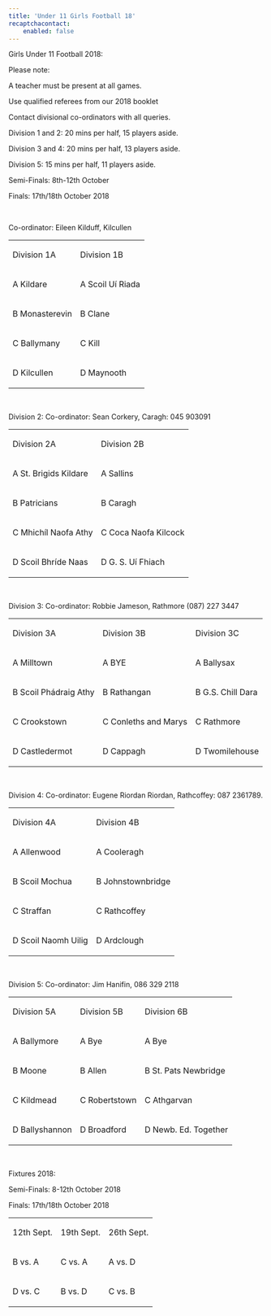 ```yaml
---
title: 'Under 11 Girls Football 18'
recaptchacontact:
    enabled: false
---
```


<p>Girls Under 11 Football 2018: </p>
<p>Please note:</p>
<p>A teacher must be present at all games.</p>
<p>Use qualified referees from our 2018 booklet</p>
<p>Contact divisional co-ordinators with all queries.</p>
<p>Division 1 and 2: 20 mins per half, 15 players aside.</p>
<p>Division 3 and 4: 20 mins per half, 13 players aside.</p>
<p>Division 5: 15 mins per half, 11 players aside.</p>
<p>Semi-Finals: 8th-12th October</p>
<p>Finals: 17th/18th October 2018</p>
<br>
<p>Co-ordinator: Eileen Kilduff, Kilcullen</p>
<table>
<tbody>
<tr>
<td>
<p>Division 1A</p>
</td>
<td>
<p>Division 1B</p>
</td>
</tr>
<tr>
<td>
<p>A Kildare</p>
</td>
<td>
<p>A Scoil U&iacute; Riada</p>
</td>
</tr>
<tr>
<td>
<p>B Monasterevin</p>
</td>
<td>
<p>B Clane</p>
</td>
</tr>
<tr>
<td>
<p>C Ballymany</p>
</td>
<td>
<p>C Kill</p>
</td>
</tr>
<tr>
<td>
<p>D Kilcullen</p>
</td>
<td>
<p>D Maynooth</p>
</td>
</tr>
</tbody>
</table>
<br>
<p>Division 2: Co-ordinator: Sean Corkery, Caragh: 045 903091</p>
<table>
<tbody>
<tr>
<td>
<p>Division 2A</p>
</td>
<td>
<p>Division 2B</p>
</td>
</tr>
<tr>
<td>
<p>A St. Brigids Kildare</p>
</td>
<td>
<p>A Sallins</p>
</td>
</tr>
<tr>
<td>
<p>B Patricians</p>
</td>
<td>
<p>B Caragh</p>
</td>
</tr>
<tr>
<td>
<p>C Mhich&iacute;l Naofa Athy</p>
</td>
<td>
<p>C Coca Naofa Kilcock</p>
</td>
</tr>
<tr>
<td>
<p>D Scoil Bhr&iacute;de Naas</p>
</td>
<td>
<p>D G. S. U&iacute; Fhiach</p>
</td>
</tr>
</tbody>
</table>
<br>

<p>Division 3: Co-ordinator: Robbie Jameson, Rathmore ‭(087) 227 3447‬</p>
<table>
<tbody>
<tr>
<td>
<p>Division 3A</p>
</td>
<td>
<p>Division 3B</p>
</td>
<td>
<p>Division 3C</p>
</td>
</tr>
<tr>
<td>
<p>A Milltown</p>
</td>
<td>
<p>A BYE</p>
</td>
<td>
<p>A Ballysax</p>
</td>
</tr>
<tr>
<td>
<p>B Scoil Ph&aacute;draig Athy</p>
</td>
<td>
<p>B Rathangan</p>
</td>
<td>
<p>B G.S. Chill Dara</p>
</td>
</tr>
<tr>
<td>
<p>C Crookstown</p>
</td>
<td>
<p>C Conleths and Marys</p>
</td>
<td>
<p>C Rathmore</p>
</td>
</tr>
<tr>
<td>
<p>D Castledermot</p>
</td>
<td>
<p>D Cappagh</p>
</td>
<td>
<p>D Twomilehouse</p>
</td>
</tr>
</tbody>
</table>
<br>

<p>Division 4: Co-ordinator: Eugene Riordan Riordan, Rathcoffey: 087 2361789.</p>
<table>
<tbody>
<tr>
<td>
<p>Division 4A</p>
</td>
<td>
<p>Division 4B</p>
</td>
</tr>
<tr>
<td>
<p>A Allenwood</p>
</td>
<td>
<p>A Cooleragh</p>
</td>
</tr>
<tr>
<td>
<p>B Scoil Mochua</p>
</td>
<td>
<p>B Johnstownbridge</p>
</td>
</tr>
<tr>
<td>
<p>C Straffan</p>
</td>
<td>
<p>C Rathcoffey</p>
</td>
</tr>
<tr>
<td>
<p>D Scoil Naomh Uilig</p>
</td>
<td>
<p>D Ardclough</p>
</td>
</tr>
</tbody>
</table>
<br>
<p>Division 5: Co-ordinator: Jim Hanifin, 086 329 2118‬</p>
<table>
<tbody>
<tr>
<td>
<p>Division 5A</p>
</td>
<td>
<p>Division 5B</p>
</td>
<td>
<p>Division 6B</p>
</td>
</tr>
<tr>
<td>
<p>A Ballymore</p>
</td>
<td>
<p>A Bye</p>
</td>
<td>
<p>A Bye</p>
</td>
</tr>
<tr>
<td>
<p>B Moone</p>
</td>
<td>
<p>B Allen</p>
</td>
<td>
<p>B St. Pats Newbridge</p>
</td>
</tr>
<tr>
<td>
<p>C Kildmead</p>
</td>
<td>
<p>C Robertstown</p>
</td>
<td>
<p>C Athgarvan</p>
</td>
</tr>
<tr>
<td>
<p>D Ballyshannon</p>
</td>
<td>
<p>D Broadford</p>
</td>
<td>
<p>D Newb. Ed. Together</p>
</td>
</tr>
</tbody>
</table>
<br>

<p>Fixtures 2018: </p>
<p>Semi-Finals: 8-12th October 2018</p>
<p>Finals: 17th/18th October 2018</p>
<table>
<tbody>
<tr>
<td>
<p>12th Sept.</p>
</td>
<td>
<p>19th Sept.</p>
</td>
<td>
<p>26th Sept.</p>
</td>
</tr>
<tr>
<td>
<p>B vs. A</p>
</td>
<td>
<p>C vs. A</p>
</td>
<td>
<p>A vs. D</p>
</td>
</tr>
<tr>
<td>
<p>D vs. C</p>
</td>
<td>
<p>B vs. D</p>
</td>
<td>
<p>C vs. B</p>
</td>
</tr>
</tbody>
</table>